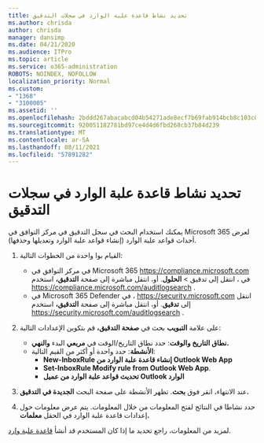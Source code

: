 ```yaml
---
title: تحديد نشاط قاعدة علبة الوارد في سجلات التدقيق
ms.author: chrisda
author: chrisda
manager: dansimp
ms.date: 04/21/2020
ms.audience: ITPro
ms.topic: article
ms.service: o365-administration
ROBOTS: NOINDEX, NOFOLLOW
localization_priority: Normal
ms.custom:
- "1368"
- "3100005"
ms.assetid: ''
ms.openlocfilehash: 2bddd267abacabcd04b54271ade8ecf7b69fab914bcb8c103c806c31a388d2f5
ms.sourcegitcommit: 920051182781bd97ce4d4d6fbd268cb37b84d239
ms.translationtype: MT
ms.contentlocale: ar-SA
ms.lasthandoff: 08/11/2021
ms.locfileid: "57891282"
---
```

# <a name="identify-inbox-rule-activity-in-audit-logs"></a>تحديد نشاط قاعدة علبة الوارد في سجلات التدقيق

يمكنك استخدام البحث في سجل التدقيق في مركز التوافق في Microsoft 365 لعرض أحداث قواعد علبة الوارد (إنشاء قواعد علبة الوارد وتعديلها وحذفها).

1. القيام بوا واحدة من الخطوات التالية:
   - في مركز التوافق في Microsoft 365 <https://compliance.microsoft.com> في ، انتقل إلى تدقيق  \> **الحلول**. أو، انتقل مباشرة إلى صفحة **التدقيق،** استخدم <https://compliance.microsoft.com/auditlogsearch> .
   - في Microsoft 365 Defender في ، <https://security.microsoft.com> انتقل إلى **تدقيق**. أو، انتقل مباشرة إلى صفحة **التدقيق،** استخدم <https://security.microsoft.com/auditlogsearch> .

2. على علامة **التبويب** بحث في **صفحة التدقيق،** قم بتكوين الإعدادات التالية:
   - **نطاق التاريخ والوقت**: حدد نطاق التاريخ/الوقت في **مربعي** البدء **والنهي.**
   - **الأنشطة**: حدد واحدة أو أكثر من القيم التالية:
     - **New-InboxRule إنشاء قاعدة علبة الوارد من Outlook Web App**
     - **Set-InboxRule Modify rule from Outlook Web App**.
     - **تحديث قواعد علبة الوارد من عميل Outlook الوارد**

3. عند الانتهاء، انقر فوق **بحث**. تظهر الأنشطة على صفحة البحث **الجديدة في التدقيق.**

4. حدد نشاطا في النتائج لفتح المعلومات من خلال المعلومات. يتم عرض معلومات حول إعدادات قاعدة علبة الوارد في الحقل **معلمات.**

لمزيد من المعلومات، راجع تحديد ما إذا كان المستخدم قد أنشأ [قاعدة علبة وارد](https://docs.microsoft.com/microsoft-365/compliance/auditing-troubleshooting-scenarios#determine-if-a-user-created-an-inbox-rule).
